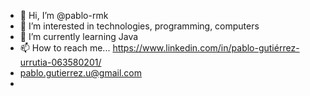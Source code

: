 - 👋 Hi, I’m @pablo-rmk
- 👀 I’m interested in technologies, programming, computers
- 🌱 I’m currently learning Java
- 📫 How to reach me... https://www.linkedin.com/in/pablo-gutiérrez-urrutia-063580201/
- pablo.gutierrez.u@gmail.com
- <div data-iframe-width="150" data-iframe-height="270" data-share-badge-id="633fdef0-00f5-4b2d-858b-17a1a1291e02" data-share-badge-host="https://www.credly.com"></div><script type="text/javascript" async src="//cdn.credly.com/assets/utilities/embed.js"></script>

<!---
pablo-rmk/pablo-rmk is a ✨ special ✨ repository because its `README.md` (this file) appears on your GitHub profile.
You can click the Preview link to take a look at your changes.
--->

